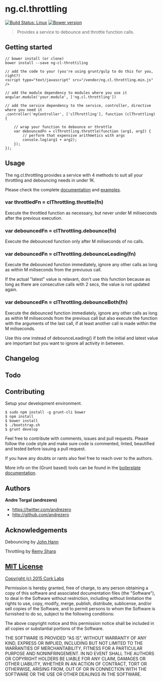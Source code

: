 # ng.cl.throttling 
[![Build Status: Linux](http://img.shields.io/travis/cork-labs/ng.cl.throttling/master.svg?style=flat-square)](https://travis-ci.org/cork-labs/ng.cl.throttling) 
[![Bower version](http://img.shields.io/bower/v/ng.cl.throttling.png?style=flat-square)](https://github.com/cork-labs/ng.cl.throttling)

> Provides a service to debounce and throttle function calls.

## Getting started

```
// bower install (or clone)
bower install --save ng-cl-throttiling

// add the code to your (you're using grunt/gulp to do this for you, right?)
<script type="text/javascript" src="/vendor/ng.cl.throttling.min.js" />

// add the module dependency to modules where you use it
angular.module('your.module', ['ng.cl.throttling'])

// add the service dependency to the service, controller, directive where you need it
.controller('myController', ['clThrottling'], function (clThrottling) {

    // wrap your function to debounce or throttle
    var debouncedFn = clThrottling.throttle(function (arg1, arg2) {
        // perform that expensive arithmetics with args
        console.log(arg1 + arg2);
    });
});

```


## Usage

The ng.cl.throttling provides a service with 4 methods to suit all your throttling and debouncing needs in under 1K.

Please check the complete [documentation](http://jarvis.cork-labs.org/ng.cl.throttling/current/docs/#/api) and [examples](http://jarvis.cork-labs.org/ng.cl.throttling/current/docs/#/demos).

### var throttledFn = clThrottling.throttle(fn)

Execute the throttled function as necessary, but never under M miliseconds after the previous execution.

### var debouncedFn = clThrottling.debounce(fn)

Execute the debounced function only after M miliseconds of no calls.

### var debouncedFn = clThrottling.debounceLeading(fn)

Execute the debounced function immediately, ignore any other calls as long as within M miliseconds from the previuous call.

If the actual "latest" value is relavant, don't use this function because as long as there are consecutive calls with 2
secs, the value is not updated again.

### var debouncedFn = clThrottling.debounceBoth(fn)

Execute the debounced function immediately, ignore any other calls as long as within M miliseconds from the previous call
but also execute the function with the arguments of the last call, if at least another call is made within the M miliseconds.

Use this one instead of debounceLeading() if both the initial and latest value are important but you want to ignore all
activity in between.

## Changelog

## Todo

## Contributing

Setup your development environment.

```
$ sudo npm install -g grunt-cli bower
$ npm install
$ bower install
$ ./bootstrap.sh
$ grunt develop
```
Feel free to contribute with comments, issues and pull requests. Please follow the code style and make sure code is
commented, linted, beautified and tested before issuing a pull request.

If you have any doubts or rants also feel free to reach over to the authors.

More info on the (Grunt based) tools can be found in the
[boilerplate documentation](http://jarvis.cork-labs.org/nglib-boilerplate/current/docs).


## Authors

**Andre Torgal (andrezero)**
+ <https://twitter.com/andrezero>
+ <http://github.com/andrezero>


## Acknowledgements

Debouncing by [John Hann](http://unscriptable.com/2009/03/20/debouncing-javascript-methods/)

Throttling by [Remy Sharp](https://remysharp.com/2010/07/21/throttling-function-calls)


## [MIT License](LICENSE-MIT)

[Copyright (c) 2015 Cork Labs](http://cork-labs.mit-license.org/2015)

Permission is hereby granted, free of charge, to any person obtaining a copy of
this software and associated documentation files (the "Software"), to deal in
the Software without restriction, including without limitation the rights to
use, copy, modify, merge, publish, distribute, sublicense, and/or sell copies of
the Software, and to permit persons to whom the Software is furnished to do so,
subject to the following conditions:

The above copyright notice and this permission notice shall be included in all
copies or substantial portions of the Software.

THE SOFTWARE IS PROVIDED "AS IS", WITHOUT WARRANTY OF ANY KIND, EXPRESS OR
IMPLIED, INCLUDING BUT NOT LIMITED TO THE WARRANTIES OF MERCHANTABILITY, FITNESS
FOR A PARTICULAR PURPOSE AND NONINFRINGEMENT. IN NO EVENT SHALL THE AUTHORS OR
COPYRIGHT HOLDERS BE LIABLE FOR ANY CLAIM, DAMAGES OR OTHER LIABILITY, WHETHER
IN AN ACTION OF CONTRACT, TORT OR OTHERWISE, ARISING FROM, OUT OF OR IN
CONNECTION WITH THE SOFTWARE OR THE USE OR OTHER DEALINGS IN THE SOFTWARE.
